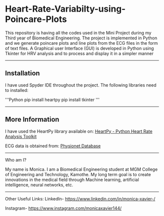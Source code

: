 # Heart-Rate-Variabilty-using-Poincare-Plots

This repository is having all the codes used in the Mini Project during my Third year of Biomedical Engineering. The project is implemented in Python and we generate poincare plots and line plots from the ECG files in the form of text files. A Graphical user Interface (GUI) is developed in Python using Tkinter for HRV analysis and to process and display it in a simpler manner

***

## Installation

I have used Spyder IDE throughout the project. The following libraries need to installed:

'''Python
pip install heartpy
pip install tkinter
'''

***

## More Information
I have used the HeartPy library available on:
[HeartPy - Python Heart Rate Analysis Toolkit](https://github.com/paulvangentcom/heartrate_analysis_python)

ECG data is obtained from:
[Physionet Database](https://archive.physionet.org/cd-updates/)

***

Who am I?

My name is Monica. I am a Biomedical Engineering student at MGM College of Engineering and Technology, Kamothe. My long term goal is to create innovations in the medical field through Machine learning, artificial intelligence, neural networks, etc.

***

Other Useful Links:
LinkedIn- https://www.linkedin.com/in/monica-xavier-/ 

Instagram- https://www.instagram.com/monicaxavier144/
